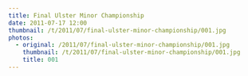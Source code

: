 ```yaml
---
title: Final Ulster Minor Championship
date: 2011-07-17 12:00
thumbnail: /t/2011/07/final-ulster-minor-championship/001.jpg
photos:
  - original: /2011/07/final-ulster-minor-championship/001.jpg
    thumbnail: /t/2011/07/final-ulster-minor-championship/001.jpg
    title: 001
---
```

